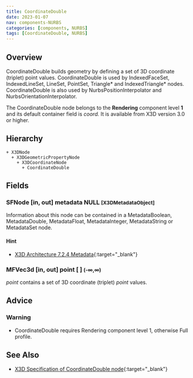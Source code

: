 ```yaml
---
title: CoordinateDouble
date: 2023-01-07
nav: components-NURBS
categories: [components, NURBS]
tags: [CoordinateDouble, NURBS]
---
```

<style>
.post h3 {
  word-spacing: 0.2em;
}
</style>

## Overview

CoordinateDouble builds geometry by defining a set of 3D coordinate (triplet) point values. CoordinateDouble is used by IndexedFaceSet, IndexedLineSet, LineSet, PointSet, Triangle* and IndexedTriangle* nodes. CoordinateDouble is also used by NurbsPositionInterpolator and NurbsOrientationInterpolator.

The CoordinateDouble node belongs to the **Rendering** component level **1** and its default container field is *coord.* It is available from X3D version 3.0 or higher.

## Hierarchy

```
+ X3DNode
  + X3DGeometricPropertyNode
    + X3DCoordinateNode
      + CoordinateDouble
```

## Fields

### SFNode [in, out] **metadata** NULL <small>[X3DMetadataObject]</small>

Information about this node can be contained in a MetadataBoolean, MetadataDouble, MetadataFloat, MetadataInteger, MetadataString or MetadataSet node.

#### Hint

- [X3D Architecture 7.2.4 Metadata](https://www.web3d.org/specifications/X3Dv4Draft/ISO-IEC19775-1v4-IS.proof//Part01/components/core.html#Metadata){:target="_blank"}

### MFVec3d [in, out] **point** [ ] <small>(-∞,∞)</small>

*point* contains a set of 3D coordinate (triplet) *point* values.

## Advice

### Warning

- CoordinateDouble requires Rendering component level 1, otherwise Full profile.

## See Also

- [X3D Specification of CoordinateDouble node](https://www.web3d.org/documents/specifications/19775-1/V4.0/Part01/components/nurbs.html#CoordinateDouble){:target="_blank"}
